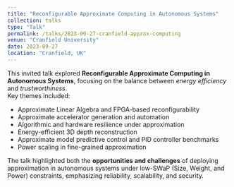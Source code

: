 ```yaml
---
title: "Reconfigurable Approximate Computing in Autonomous Systems"
collection: talks
type: "Talk"
permalink: /talks/2023-09-27-cranfield-approx-computing
venue: "Cranfield University"
date: 2023-09-27
location: "Cranfield, UK"
---
```


This invited talk explored **Reconfigurable Approximate Computing in Autonomous Systems**, focusing on the balance between *energy efficiency* and *trustworthiness*.  
Key themes included:

- Approximate Linear Algebra and FPGA-based reconfigurability  
- Approximate accelerator generation and automation  
- Algorithmic and hardware resilience under approximation  
- Energy-efficient 3D depth reconstruction  
- Approximate model predictive control and PID controller benchmarks  
- Power scaling in fine-grained approximation  

The talk highlighted both the **opportunities and challenges** of deploying approximation in autonomous systems under low-SWaP (Size, Weight, and Power) constraints, emphasizing reliability, scalability, and security.
